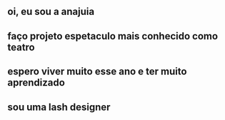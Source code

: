 ## oi, eu sou a anajuia
## faço projeto espetaculo mais conhecido como teatro
## espero viver muito esse ano e ter muito aprendizado
## sou uma lash designer
